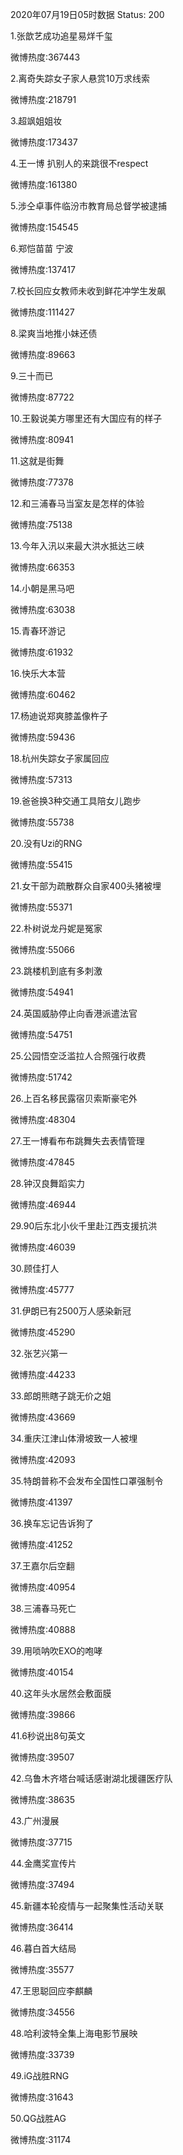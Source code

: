 2020年07月19日05时数据
Status: 200

1.张歆艺成功追星易烊千玺

微博热度:367443

2.离奇失踪女子家人悬赏10万求线索

微博热度:218791

3.超飒姐姐妆

微博热度:173437

4.王一博 扒别人的来跳很不respect

微博热度:161380

5.涉仝卓事件临汾市教育局总督学被逮捕

微博热度:154545

6.郑恺苗苗 宁波

微博热度:137417

7.校长回应女教师未收到鲜花冲学生发飙

微博热度:111427

8.梁爽当地推小妹还债

微博热度:89663

9.三十而已

微博热度:87722

10.王毅说美方哪里还有大国应有的样子

微博热度:80941

11.这就是街舞

微博热度:77378

12.和三浦春马当室友是怎样的体验

微博热度:75138

13.今年入汛以来最大洪水抵达三峡

微博热度:66353

14.小朝是黑马吧

微博热度:63038

15.青春环游记

微博热度:61932

16.快乐大本营

微博热度:60462

17.杨迪说郑爽膝盖像杵子

微博热度:59436

18.杭州失踪女子家属回应

微博热度:57313

19.爸爸换3种交通工具陪女儿跑步

微博热度:55738

20.没有Uzi的RNG

微博热度:55415

21.女干部为疏散群众自家400头猪被埋

微博热度:55371

22.朴树说龙丹妮是冤家

微博热度:55066

23.跳楼机到底有多刺激

微博热度:54941

24.英国威胁停止向香港派遣法官

微博热度:54751

25.公园悟空泛滥拉人合照强行收费

微博热度:51742

26.上百名移民露宿贝索斯豪宅外

微博热度:48304

27.王一博看布布跳舞失去表情管理

微博热度:47845

28.钟汉良舞蹈实力

微博热度:46944

29.90后东北小伙千里赴江西支援抗洪

微博热度:46039

30.顾佳打人

微博热度:45777

31.伊朗已有2500万人感染新冠

微博热度:45290

32.张艺兴第一

微博热度:44233

33.郎朗熊瞎子跳无价之姐

微博热度:43669

34.重庆江津山体滑坡致一人被埋

微博热度:42093

35.特朗普称不会发布全国性口罩强制令

微博热度:41397

36.换车忘记告诉狗了

微博热度:41252

37.王嘉尔后空翻

微博热度:40954

38.三浦春马死亡

微博热度:40888

39.用唢呐吹EXO的咆哮

微博热度:40154

40.这年头水居然会敷面膜

微博热度:39866

41.6秒说出8句英文

微博热度:39507

42.乌鲁木齐塔台喊话感谢湖北援疆医疗队

微博热度:38635

43.广州漫展

微博热度:37715

44.金鹰奖宣传片

微博热度:37494

45.新疆本轮疫情与一起聚集性活动关联

微博热度:36414

46.暮白首大结局

微博热度:35577

47.王思聪回应李麒麟

微博热度:34556

48.哈利波特全集上海电影节展映

微博热度:33739

49.iG战胜RNG

微博热度:31643

50.QG战胜AG

微博热度:31174

